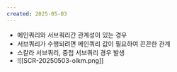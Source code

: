 ```yaml
---
created: 2025-05-03
---
```

- 메인쿼리와 서브쿼리간 관계성이 있는 경우
- 서브쿼리가 수행되려면 메인쿼리 값이 필요하여 끈끈한 관계
- 스칼라 서브쿼리, 중첩 서브쿼리 경우 발생
- ![[SCR-20250503-olkm.png]]